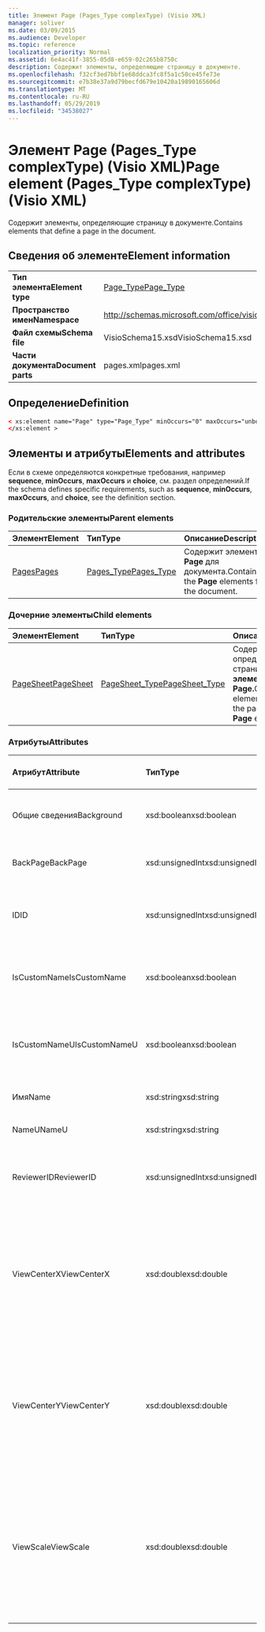 ```yaml
---
title: Элемент Page (Pages_Type complexType) (Visio XML)
manager: soliver
ms.date: 03/09/2015
ms.audience: Developer
ms.topic: reference
localization_priority: Normal
ms.assetid: 6e4ac41f-3855-05d8-e659-02c265b8750c
description: Содержит элементы, определяющие страницу в документе.
ms.openlocfilehash: f32cf3ed7bbf1e68ddca3fc8f5a1c50ce45fe73e
ms.sourcegitcommit: e7b38e37a9d79becfd679e10420a19890165606d
ms.translationtype: MT
ms.contentlocale: ru-RU
ms.lasthandoff: 05/29/2019
ms.locfileid: "34538027"
---
```

# <a name="page-element-pages_type-complextype-visio-xml"></a><span data-ttu-id="723ed-103">Элемент Page (Pages_Type complexType) (Visio XML)</span><span class="sxs-lookup"><span data-stu-id="723ed-103">Page element (Pages_Type complexType) (Visio XML)</span></span>

<span data-ttu-id="723ed-104">Содержит элементы, определяющие страницу в документе.</span><span class="sxs-lookup"><span data-stu-id="723ed-104">Contains elements that define a page in the document.</span></span>
  
## <a name="element-information"></a><span data-ttu-id="723ed-105">Сведения об элементе</span><span class="sxs-lookup"><span data-stu-id="723ed-105">Element information</span></span>

|||
|:-----|:-----|
|<span data-ttu-id="723ed-106">**Тип элемента**</span><span class="sxs-lookup"><span data-stu-id="723ed-106">**Element type**</span></span> <br/> |[<span data-ttu-id="723ed-107">Page_Type</span><span class="sxs-lookup"><span data-stu-id="723ed-107">Page_Type</span></span>](page_type-complextypevisio-xml.md) <br/> |
|<span data-ttu-id="723ed-108">**Пространство имен**</span><span class="sxs-lookup"><span data-stu-id="723ed-108">**Namespace**</span></span> <br/> |http://schemas.microsoft.com/office/visio/2012/main  <br/> |
|<span data-ttu-id="723ed-109">**Файл схемы**</span><span class="sxs-lookup"><span data-stu-id="723ed-109">**Schema file**</span></span> <br/> |<span data-ttu-id="723ed-110">VisioSchema15.xsd</span><span class="sxs-lookup"><span data-stu-id="723ed-110">VisioSchema15.xsd</span></span>  <br/> |
|<span data-ttu-id="723ed-111">**Части документа**</span><span class="sxs-lookup"><span data-stu-id="723ed-111">**Document parts**</span></span> <br/> |<span data-ttu-id="723ed-112">pages.xml</span><span class="sxs-lookup"><span data-stu-id="723ed-112">pages.xml</span></span>  <br/> |
   
## <a name="definition"></a><span data-ttu-id="723ed-113">Определение</span><span class="sxs-lookup"><span data-stu-id="723ed-113">Definition</span></span>

```XML
< xs:element name="Page" type="Page_Type" minOccurs="0" maxOccurs="unbounded" >
</xs:element >
```

## <a name="elements-and-attributes"></a><span data-ttu-id="723ed-114">Элементы и атрибуты</span><span class="sxs-lookup"><span data-stu-id="723ed-114">Elements and attributes</span></span>

<span data-ttu-id="723ed-115">Если в схеме определяются конкретные требования, например **sequence**, **minOccurs**, **maxOccurs** и **choice**, см. раздел определений.</span><span class="sxs-lookup"><span data-stu-id="723ed-115">If the schema defines specific requirements, such as **sequence**, **minOccurs**, **maxOccurs**, and **choice**, see the definition section.</span></span> 
  
### <a name="parent-elements"></a><span data-ttu-id="723ed-116">Родительские элементы</span><span class="sxs-lookup"><span data-stu-id="723ed-116">Parent elements</span></span>

|<span data-ttu-id="723ed-117">**Элемент**</span><span class="sxs-lookup"><span data-stu-id="723ed-117">**Element**</span></span>|<span data-ttu-id="723ed-118">**Тип**</span><span class="sxs-lookup"><span data-stu-id="723ed-118">**Type**</span></span>|<span data-ttu-id="723ed-119">**Описание**</span><span class="sxs-lookup"><span data-stu-id="723ed-119">**Description**</span></span>|
|:-----|:-----|:-----|
|[<span data-ttu-id="723ed-120">Pages</span><span class="sxs-lookup"><span data-stu-id="723ed-120">Pages</span></span>](pages-elementvisio-xml.md) <br/> |[<span data-ttu-id="723ed-121">Pages_Type</span><span class="sxs-lookup"><span data-stu-id="723ed-121">Pages_Type</span></span>](pages_type-complextypevisio-xml.md) <br/> |<span data-ttu-id="723ed-122">Содержит элементы **Page** для документа.</span><span class="sxs-lookup"><span data-stu-id="723ed-122">Contains the **Page** elements for the document.</span></span>  <br/> |
   
### <a name="child-elements"></a><span data-ttu-id="723ed-123">Дочерние элементы</span><span class="sxs-lookup"><span data-stu-id="723ed-123">Child elements</span></span>

|<span data-ttu-id="723ed-124">**Элемент**</span><span class="sxs-lookup"><span data-stu-id="723ed-124">**Element**</span></span>|<span data-ttu-id="723ed-125">**Тип**</span><span class="sxs-lookup"><span data-stu-id="723ed-125">**Type**</span></span>|<span data-ttu-id="723ed-126">**Описание**</span><span class="sxs-lookup"><span data-stu-id="723ed-126">**Description**</span></span>|
|:-----|:-----|:-----|
|[<span data-ttu-id="723ed-127">PageSheet</span><span class="sxs-lookup"><span data-stu-id="723ed-127">PageSheet</span></span>](pagesheet-element-page_type-complextypevisio-xml.md) <br/> |[<span data-ttu-id="723ed-128">PageSheet_Type</span><span class="sxs-lookup"><span data-stu-id="723ed-128">PageSheet_Type</span></span>](pagesheet_type-complextypevisio-xml.md) <br/> |<span data-ttu-id="723ed-129">Содержит элементы, определяющие лист страницы для **элемента Page.**</span><span class="sxs-lookup"><span data-stu-id="723ed-129">Contains elements that define the page sheet for a **Page** element.</span></span>  <br/> |
   
### <a name="attributes"></a><span data-ttu-id="723ed-130">Атрибуты</span><span class="sxs-lookup"><span data-stu-id="723ed-130">Attributes</span></span>

|<span data-ttu-id="723ed-131">**Атрибут**</span><span class="sxs-lookup"><span data-stu-id="723ed-131">**Attribute**</span></span>|<span data-ttu-id="723ed-132">**Тип**</span><span class="sxs-lookup"><span data-stu-id="723ed-132">**Type**</span></span>|<span data-ttu-id="723ed-133">**Обязательный**</span><span class="sxs-lookup"><span data-stu-id="723ed-133">**Required**</span></span>|<span data-ttu-id="723ed-134">**Описание**</span><span class="sxs-lookup"><span data-stu-id="723ed-134">**Description**</span></span>|<span data-ttu-id="723ed-135">**Возможные значения**</span><span class="sxs-lookup"><span data-stu-id="723ed-135">**Possible values**</span></span>|
|:-----|:-----|:-----|:-----|:-----|
|<span data-ttu-id="723ed-136">Общие сведения</span><span class="sxs-lookup"><span data-stu-id="723ed-136">Background</span></span>  <br/> |<span data-ttu-id="723ed-137">xsd:boolean</span><span class="sxs-lookup"><span data-stu-id="723ed-137">xsd:boolean</span></span>  <br/> |<span data-ttu-id="723ed-138">необязательный</span><span class="sxs-lookup"><span data-stu-id="723ed-138">optional</span></span>  <br/> |<span data-ttu-id="723ed-139">Флаг, указывающий, является ли страница фоновой.</span><span class="sxs-lookup"><span data-stu-id="723ed-139">A flag indicating if the page is a background page.</span></span>  <br/> |<span data-ttu-id="723ed-140">Значения типа xsd:boolean.</span><span class="sxs-lookup"><span data-stu-id="723ed-140">Values of the xsd:boolean type.</span></span>  <br/> |
|<span data-ttu-id="723ed-141">BackPage</span><span class="sxs-lookup"><span data-stu-id="723ed-141">BackPage</span></span>  <br/> |<span data-ttu-id="723ed-142">xsd:unsignedInt</span><span class="sxs-lookup"><span data-stu-id="723ed-142">xsd:unsignedInt</span></span>  <br/> |<span data-ttu-id="723ed-143">необязательный</span><span class="sxs-lookup"><span data-stu-id="723ed-143">optional</span></span>  <br/> |<span data-ttu-id="723ed-144">ИД фоновой страницы этой страницы.</span><span class="sxs-lookup"><span data-stu-id="723ed-144">The ID of this page's background page.</span></span>  <br/> |<span data-ttu-id="723ed-145">Значения типа xsd:unsignedInt.</span><span class="sxs-lookup"><span data-stu-id="723ed-145">Values of the xsd:unsignedInt type.</span></span>  <br/> |
|<span data-ttu-id="723ed-146">ID</span><span class="sxs-lookup"><span data-stu-id="723ed-146">ID</span></span>  <br/> |<span data-ttu-id="723ed-147">xsd:unsignedInt</span><span class="sxs-lookup"><span data-stu-id="723ed-147">xsd:unsignedInt</span></span>  <br/> |<span data-ttu-id="723ed-148">Обязательный</span><span class="sxs-lookup"><span data-stu-id="723ed-148">required</span></span>  <br/> |<span data-ttu-id="723ed-149">Уникальный ИД элемента в родительском элементе.</span><span class="sxs-lookup"><span data-stu-id="723ed-149">The unique ID of the element within its parent element.</span></span>  <br/> |<span data-ttu-id="723ed-150">Значения типа xsd:unsignedInt.</span><span class="sxs-lookup"><span data-stu-id="723ed-150">Values of the xsd:unsignedInt type.</span></span>  <br/> |
|<span data-ttu-id="723ed-151">IsCustomName</span><span class="sxs-lookup"><span data-stu-id="723ed-151">IsCustomName</span></span>  <br/> |<span data-ttu-id="723ed-152">xsd:boolean</span><span class="sxs-lookup"><span data-stu-id="723ed-152">xsd:boolean</span></span>  <br/> |<span data-ttu-id="723ed-153">необязательный</span><span class="sxs-lookup"><span data-stu-id="723ed-153">optional</span></span>  <br/> |<span data-ttu-id="723ed-154">Указывает, было ли имя настроено пользователем.</span><span class="sxs-lookup"><span data-stu-id="723ed-154">Indicates whether the name has been customized by the user.</span></span>  <br/> |<span data-ttu-id="723ed-155">Значения типа xsd:Boolean.</span><span class="sxs-lookup"><span data-stu-id="723ed-155">Values of the xsd:Boolean type.</span></span>  <br/> |
|<span data-ttu-id="723ed-156">IsCustomNameU</span><span class="sxs-lookup"><span data-stu-id="723ed-156">IsCustomNameU</span></span>  <br/> |<span data-ttu-id="723ed-157">xsd:boolean</span><span class="sxs-lookup"><span data-stu-id="723ed-157">xsd:boolean</span></span>  <br/> |<span data-ttu-id="723ed-158">необязательный</span><span class="sxs-lookup"><span data-stu-id="723ed-158">optional</span></span>  <br/> |<span data-ttu-id="723ed-159">Указывает, настроено ли пользователем универсальное имя.</span><span class="sxs-lookup"><span data-stu-id="723ed-159">Indicates whether the universal name has been customized by the user.</span></span>  <br/> |<span data-ttu-id="723ed-160">Значения типа xsd:Boolean.</span><span class="sxs-lookup"><span data-stu-id="723ed-160">Values of the xsd:Boolean type.</span></span>  <br/> |
|<span data-ttu-id="723ed-161">Имя</span><span class="sxs-lookup"><span data-stu-id="723ed-161">Name</span></span>  <br/> |<span data-ttu-id="723ed-162">xsd:string</span><span class="sxs-lookup"><span data-stu-id="723ed-162">xsd:string</span></span>  <br/> |<span data-ttu-id="723ed-163">необязательный</span><span class="sxs-lookup"><span data-stu-id="723ed-163">optional</span></span>  <br/> |<span data-ttu-id="723ed-164">Имя элемента.</span><span class="sxs-lookup"><span data-stu-id="723ed-164">The name of the element.</span></span>  <br/> |<span data-ttu-id="723ed-165">Значения типа xsd:string.</span><span class="sxs-lookup"><span data-stu-id="723ed-165">Values of the xsd:string type.</span></span>  <br/> |
|<span data-ttu-id="723ed-166">NameU</span><span class="sxs-lookup"><span data-stu-id="723ed-166">NameU</span></span>  <br/> |<span data-ttu-id="723ed-167">xsd:string</span><span class="sxs-lookup"><span data-stu-id="723ed-167">xsd:string</span></span>  <br/> |<span data-ttu-id="723ed-168">необязательный</span><span class="sxs-lookup"><span data-stu-id="723ed-168">optional</span></span>  <br/> |<span data-ttu-id="723ed-169">Универсальное имя элемента.</span><span class="sxs-lookup"><span data-stu-id="723ed-169">The universal name of the element.</span></span>  <br/> |<span data-ttu-id="723ed-170">Значения типа xsd:string.</span><span class="sxs-lookup"><span data-stu-id="723ed-170">Values of the xsd:string type.</span></span>  <br/> |
|<span data-ttu-id="723ed-171">ReviewerID</span><span class="sxs-lookup"><span data-stu-id="723ed-171">ReviewerID</span></span>  <br/> |<span data-ttu-id="723ed-172">xsd:unsignedInt</span><span class="sxs-lookup"><span data-stu-id="723ed-172">xsd:unsignedInt</span></span>  <br/> |<span data-ttu-id="723ed-173">необязательный</span><span class="sxs-lookup"><span data-stu-id="723ed-173">optional</span></span>  <br/> |<span data-ttu-id="723ed-174">ИД проверяемого, связанного с наложением разметки.</span><span class="sxs-lookup"><span data-stu-id="723ed-174">The ID of the reviewer associated with the markup overlay.</span></span>  <br/> |<span data-ttu-id="723ed-175">Значения типа xsd:unsignedInt.</span><span class="sxs-lookup"><span data-stu-id="723ed-175">Values of the xsd:unsignedInt type.</span></span>  <br/> |
|<span data-ttu-id="723ed-176">ViewCenterX</span><span class="sxs-lookup"><span data-stu-id="723ed-176">ViewCenterX</span></span>  <br/> |<span data-ttu-id="723ed-177">xsd:double</span><span class="sxs-lookup"><span data-stu-id="723ed-177">xsd:double</span></span>  <br/> |<span data-ttu-id="723ed-178">необязательный</span><span class="sxs-lookup"><span data-stu-id="723ed-178">optional</span></span>  <br/> |<span data-ttu-id="723ed-179">**ViewCenterX** и **ViewCenterY** указывают центр на странице, которая предполагается новым представлением (окном) при его первоначальном просмотре.</span><span class="sxs-lookup"><span data-stu-id="723ed-179">**ViewCenterX** and **ViewCenterY** specify a center point on a page that a new view (window) assumes when it is opened initially.</span></span>  <br/> |<span data-ttu-id="723ed-180">Значения типа xsd:double.</span><span class="sxs-lookup"><span data-stu-id="723ed-180">Values of the xsd:double type.</span></span>  <br/> |
|<span data-ttu-id="723ed-181">ViewCenterY</span><span class="sxs-lookup"><span data-stu-id="723ed-181">ViewCenterY</span></span>  <br/> |<span data-ttu-id="723ed-182">xsd:double</span><span class="sxs-lookup"><span data-stu-id="723ed-182">xsd:double</span></span>  <br/> |<span data-ttu-id="723ed-183">необязательный</span><span class="sxs-lookup"><span data-stu-id="723ed-183">optional</span></span>  <br/> |<span data-ttu-id="723ed-184">**ViewCenterX** и **ViewCenterY** указывают центр на странице, которая предполагается новым представлением (окном) при его первоначальном просмотре.</span><span class="sxs-lookup"><span data-stu-id="723ed-184">**ViewCenterX** and **ViewCenterY** specify a center point on a page that a new view (window) assumes when it is opened initially.</span></span>  <br/> |<span data-ttu-id="723ed-185">Значения типа xsd:double.</span><span class="sxs-lookup"><span data-stu-id="723ed-185">Values of the xsd:double type.</span></span>  <br/> |
|<span data-ttu-id="723ed-186">ViewScale</span><span class="sxs-lookup"><span data-stu-id="723ed-186">ViewScale</span></span>  <br/> |<span data-ttu-id="723ed-187">xsd:double</span><span class="sxs-lookup"><span data-stu-id="723ed-187">xsd:double</span></span>  <br/> |<span data-ttu-id="723ed-188">необязательный</span><span class="sxs-lookup"><span data-stu-id="723ed-188">optional</span></span>  <br/> |<span data-ttu-id="723ed-189">Коэффициент увеличения по умолчанию, который используется при открытом новом представлении (окне) страницы.</span><span class="sxs-lookup"><span data-stu-id="723ed-189">The default magnification factor to use when a new view (window) of the page is opened.</span></span> <span data-ttu-id="723ed-190">Например, 1 = 100%; 1,5 = 150 % и так далее.</span><span class="sxs-lookup"><span data-stu-id="723ed-190">For example, 1 = 100%; 1.5 = 150%, and so on.</span></span>  <br/> |<span data-ttu-id="723ed-191">Значения типа xsd:double.</span><span class="sxs-lookup"><span data-stu-id="723ed-191">Values of the xsd:double type.</span></span>  <br/> |
   


